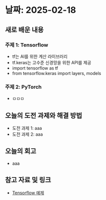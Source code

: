 # 날짜: 2025-02-18

## 새로 배운 내용
### 주제 1: Tensorflow
- tf는 AI를 위한 계산 라이브러리
- tf.keras는 고수준 신경망을 위한 API를 제공
- import tensorflow as tf
- from tensorflow.keras import layers, models

### 주제 2: PyTorch
- ㅁㅁㅁ

## 오늘의 도전 과제와 해결 방법
- 도전 과제 1: aaa
- 도전 과제 2: aaa

## 오늘의 회고
- aaa

## 참고 자료 및 링크
- [Tensorflow 예제](https://colab.research.google.com/drive/1v9IsCIZjPAYUHAjrIGkWKOdATS2Wl_rc?usp=drive_link)
